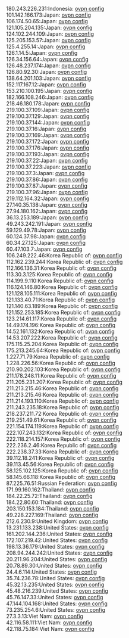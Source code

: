 180.243.226.231:Indonesia: [ovpn config](vpn/180_243_226_231.ovpn)  
101.142.166.173:Japan: [ovpn config](vpn/101_142_166_173.ovpn)  
106.174.50.65:Japan: [ovpn config](vpn/106_174_50_65.ovpn)  
121.105.204.135:Japan: [ovpn config](vpn/121_105_204_135.ovpn)  
124.102.244.109:Japan: [ovpn config](vpn/124_102_244_109.ovpn)  
125.205.153.57:Japan: [ovpn config](vpn/125_205_153_57.ovpn)  
125.4.255.14:Japan: [ovpn config](vpn/125_4_255_14.ovpn)  
126.1.14.5:Japan: [ovpn config](vpn/126_1_14_5.ovpn)  
126.34.156.64:Japan: [ovpn config](vpn/126_34_156_64.ovpn)  
126.48.237.174:Japan: [ovpn config](vpn/126_48_237_174.ovpn)  
126.80.92.30:Japan: [ovpn config](vpn/126_80_92_30.ovpn)  
138.64.201.103:Japan: [ovpn config](vpn/138_64_201_103.ovpn)  
152.117.167.12:Japan: [ovpn config](vpn/152_117_167_12.ovpn)  
153.210.100.195:Japan: [ovpn config](vpn/153_210_100_195.ovpn)  
182.166.108.246:Japan: [ovpn config](vpn/182_166_108_246.ovpn)  
218.46.180.178:Japan: [ovpn config](vpn/218_46_180_178.ovpn)  
219.100.37.109:Japan: [ovpn config](vpn/219_100_37_109.ovpn)  
219.100.37.129:Japan: [ovpn config](vpn/219_100_37_129.ovpn)  
219.100.37.144:Japan: [ovpn config](vpn/219_100_37_144.ovpn)  
219.100.37.16:Japan: [ovpn config](vpn/219_100_37_16.ovpn)  
219.100.37.169:Japan: [ovpn config](vpn/219_100_37_169.ovpn)  
219.100.37.172:Japan: [ovpn config](vpn/219_100_37_172.ovpn)  
219.100.37.176:Japan: [ovpn config](vpn/219_100_37_176.ovpn)  
219.100.37.193:Japan: [ovpn config](vpn/219_100_37_193.ovpn)  
219.100.37.22:Japan: [ovpn config](vpn/219_100_37_22.ovpn)  
219.100.37.223:Japan: [ovpn config](vpn/219_100_37_223.ovpn)  
219.100.37.3:Japan: [ovpn config](vpn/219_100_37_3.ovpn)  
219.100.37.86:Japan: [ovpn config](vpn/219_100_37_86.ovpn)  
219.100.37.87:Japan: [ovpn config](vpn/219_100_37_87.ovpn)  
219.100.37.96:Japan: [ovpn config](vpn/219_100_37_96.ovpn)  
219.112.164.32:Japan: [ovpn config](vpn/219_112_164_32.ovpn)  
27.140.35.138:Japan: [ovpn config](vpn/27_140_35_138.ovpn)  
27.94.180.162:Japan: [ovpn config](vpn/27_94_180_162.ovpn)  
36.13.253.189:Japan: [ovpn config](vpn/36_13_253_189.ovpn)  
49.243.242.191:Japan: [ovpn config](vpn/49_243_242_191.ovpn)  
59.129.49.78:Japan: [ovpn config](vpn/59_129_49_78.ovpn)  
60.124.37.98:Japan: [ovpn config](vpn/60_124_37_98.ovpn)  
60.34.27.125:Japan: [ovpn config](vpn/60_34_27_125.ovpn)  
60.47.103.7:Japan: [ovpn config](vpn/60_47_103_7.ovpn)  
106.249.222.46:Korea Republic of: [ovpn config](vpn/106_249_222_46.ovpn)  
112.162.239.244:Korea Republic of: [ovpn config](vpn/112_162_239_244.ovpn)  
112.166.136.31:Korea Republic of: [ovpn config](vpn/112_166_136_31.ovpn)  
113.30.3.125:Korea Republic of: [ovpn config](vpn/113_30_3_125.ovpn)  
114.199.9.110:Korea Republic of: [ovpn config](vpn/114_199_9_110.ovpn)  
116.124.146.80:Korea Republic of: [ovpn config](vpn/116_124_146_80.ovpn)  
121.128.105.111:Korea Republic of: [ovpn config](vpn/121_128_105_111.ovpn)  
121.133.40.71:Korea Republic of: [ovpn config](vpn/121_133_40_71.ovpn)  
121.140.63.189:Korea Republic of: [ovpn config](vpn/121_140_63_189.ovpn)  
121.152.253.185:Korea Republic of: [ovpn config](vpn/121_152_253_185.ovpn)  
123.214.61.117:Korea Republic of: [ovpn config](vpn/123_214_61_117.ovpn)  
14.49.174.196:Korea Republic of: [ovpn config](vpn/14_49_174_196.ovpn)  
14.52.161.132:Korea Republic of: [ovpn config](vpn/14_52_161_132.ovpn)  
14.53.207.222:Korea Republic of: [ovpn config](vpn/14_53_207_222.ovpn)  
175.115.25.204:Korea Republic of: [ovpn config](vpn/175_115_25_204.ovpn)  
175.213.245.64:Korea Republic of: [ovpn config](vpn/175_213_245_64.ovpn)  
1.227.71.79:Korea Republic of: [ovpn config](vpn/1_227_71_79.ovpn)  
1.228.226.56:Korea Republic of: [ovpn config](vpn/1_228_226_56.ovpn)  
210.90.202.103:Korea Republic of: [ovpn config](vpn/210_90_202_103.ovpn)  
211.178.248.11:Korea Republic of: [ovpn config](vpn/211_178_248_11.ovpn)  
211.205.231.207:Korea Republic of: [ovpn config](vpn/211_205_231_207.ovpn)  
211.213.215.46:Korea Republic of: [ovpn config](vpn/211_213_215_46.ovpn)  
211.213.215.46:Korea Republic of: [ovpn config](vpn/211_213_215_46.ovpn)  
211.214.193.110:Korea Republic of: [ovpn config](vpn/211_214_193_110.ovpn)  
211.243.235.18:Korea Republic of: [ovpn config](vpn/211_243_235_18.ovpn)  
218.237.211.72:Korea Republic of: [ovpn config](vpn/218_237_211_72.ovpn)  
219.251.49.61:Korea Republic of: [ovpn config](vpn/219_251_49_61.ovpn)  
221.154.174.119:Korea Republic of: [ovpn config](vpn/221_154_174_119.ovpn)  
222.107.243.132:Korea Republic of: [ovpn config](vpn/222_107_243_132.ovpn)  
222.118.214.157:Korea Republic of: [ovpn config](vpn/222_118_214_157.ovpn)  
222.236.2.46:Korea Republic of: [ovpn config](vpn/222_236_2_46.ovpn)  
222.238.37.33:Korea Republic of: [ovpn config](vpn/222_238_37_33.ovpn)  
39.112.18.241:Korea Republic of: [ovpn config](vpn/39_112_18_241.ovpn)  
39.113.45.56:Korea Republic of: [ovpn config](vpn/39_113_45_56.ovpn)  
58.125.102.125:Korea Republic of: [ovpn config](vpn/58_125_102_125.ovpn)  
58.145.66.118:Korea Republic of: [ovpn config](vpn/58_145_66_118.ovpn)  
87.225.76.51:Russian Federation: [ovpn config](vpn/87_225_76_51.ovpn)  
171.99.160.162:Thailand: [ovpn config](vpn/171_99_160_162.ovpn)  
184.22.25.72:Thailand: [ovpn config](vpn/184_22_25_72.ovpn)  
184.22.80.60:Thailand: [ovpn config](vpn/184_22_80_60.ovpn)  
203.150.153.184:Thailand: [ovpn config](vpn/203_150_153_184.ovpn)  
49.228.227.169:Thailand: [ovpn config](vpn/49_228_227_169.ovpn)  
212.6.230.9:United Kingdom: [ovpn config](vpn/212_6_230_9.ovpn)  
13.231.133.238:United States: [ovpn config](vpn/13_231_133_238.ovpn)  
161.202.144.236:United States: [ovpn config](vpn/161_202_144_236.ovpn)  
172.107.219.42:United States: [ovpn config](vpn/172_107_219_42.ovpn)  
198.13.36.179:United States: [ovpn config](vpn/198_13_36_179.ovpn)  
208.94.244.242:United States: [ovpn config](vpn/208_94_244_242.ovpn)  
20.211.96.204:United States: [ovpn config](vpn/20_211_96_204.ovpn)  
20.78.89.30:United States: [ovpn config](vpn/20_78_89_30.ovpn)  
24.4.6.114:United States: [ovpn config](vpn/24_4_6_114.ovpn)  
35.74.236.78:United States: [ovpn config](vpn/35_74_236_78.ovpn)  
45.32.13.235:United States: [ovpn config](vpn/45_32_13_235.ovpn)  
45.48.216.239:United States: [ovpn config](vpn/45_48_216_239.ovpn)  
45.76.147.33:United States: [ovpn config](vpn/45_76_147_33.ovpn)  
47.144.104.168:United States: [ovpn config](vpn/47_144_104_168.ovpn)  
73.235.254.6:United States: [ovpn config](vpn/73_235_254_6.ovpn)  
27.3.3.13:Viet Nam: [ovpn config](vpn/27_3_3_13.ovpn)  
42.116.58.111:Viet Nam: [ovpn config](vpn/42_116_58_111.ovpn)  
42.118.75.184:Viet Nam: [ovpn config](vpn/42_118_75_184.ovpn)  
